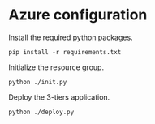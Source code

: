 # Azure configuration
Install the required python packages.
```shell
pip install -r requirements.txt
```
Initialize the resource group.
```shell
python ./init.py
```
Deploy the 3-tiers application.
```shell
python ./deploy.py
```
